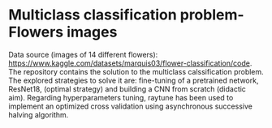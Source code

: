 # Multiclass classification problem- Flowers images
Data source (images of 14 different flowers): https://www.kaggle.com/datasets/marquis03/flower-classification/code. The repository contains the solution to the multiclass calssification problem. <br>
The explored strategies to solve it are: fine-tuning of a pretrained network, ResNet18, (optimal strategy) and building a CNN from scratch (didactic aim). Regarding hyperparameters tuning, raytune has been used to implement an optimized cross validation using asynchronous successive halving algorithm.
